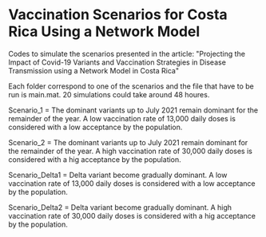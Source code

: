# Vaccination Scenarios for Costa Rica Using a Network Model
Codes to simulate the scenarios presented in the article:  "Projecting the Impact of Covid-19 Variants and Vaccination Strategies in Disease Transmission using a Network Model in Costa Rica"

Each folder correspond to one of the scenarios and the file that have to be run is main.mat.
20 simulations could take around 48 houres.

Scenario_1 = The dominant variants up to July 2021 remain dominant for the remainder of the year. A low vaccination rate of 13,000
             daily doses is considered with a low acceptance by the population.


Scenario_2 = The dominant variants up to July 2021 remain dominant for the remainder of the year. A high vaccination rate of 30,000 
             daily doses is considered with a hig acceptance by the population.
               
Scenario_Delta1 = Delta variant become gradually dominant. A low vaccination rate of 13,000
                  daily doses is considered with a low acceptance by the population.
                    
Scenario_Delta2 = Delta variant become gradually dominant. A high vaccination rate of 30,000 
                  daily doses is considered with a hig acceptance by the population.
